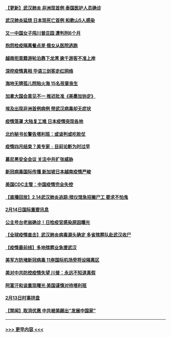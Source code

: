 #### [【更新】武汉肺炎 非洲现首例 泰国医护人员确诊](../pages/prog202/a102770740.md?t=02151844) 
#### [武汉肺炎延烧 日本现死亡首例 和歌山5人感染](../pages/prog202/a102777815.md?t=02151844) 
#### [又一中国女子闯川普庄园 遭判刑6个月](../pages/prog202/a102777673.md?t=02151844) 
#### [抱怨检疫隔离餐点差 俄女从医院逃跑](../pages/prog202/a102777667.md?t=02151844) 
#### [越南拒意籍游轮泊靠下龙湾 逾千游客不准上岸](../pages/prog202/a102777646.md?t=02151844) 
#### [深挖疫情真相 华语三剑客走红网络](../pages/prog202/a102777624.md?t=02151844) 
#### [海地无牌孤儿院陷火海 15名孩童丧生](../pages/prog202/a102777620.md?t=02151844) 
#### [加拿大国会意见不一 推迟批准《美墨加协定》](../pages/prog202/a102777575.md?t=02151844) 
#### [埃及出现非洲首例病例 带武汉病毒却无症状](../pages/prog202/a102777559.md?t=02151844) 
#### [疫情笼罩 大陆复工难 日本疫情突现各地](../pages/prog202/a102777455.md?t=02151844) 
#### [北约秘书长警告塔利班：或谈判或吃败仗](../pages/prog202/a102777442.md?t=02151844) 
#### [疫情四月结束？美专家﹕目前论断为时过早](../pages/prog202/a102777248.md?t=02151844) 
#### [慕尼黑安全会议 关注中共扩张威胁](../pages/prog202/a102777254.md?t=02151844) 
#### [新冠病毒国际传播 新加坡日本越南疫情严峻](../pages/prog202/a102777245.md?t=02151844) 
#### [美国CDC主管：中国疫情完全失控](../pages/prog202/a102777236.md?t=02151844) 
#### [【直播回放】2.14武汉肺炎追踪:殡仪馆急招搬尸工 要求不怕鬼](../pages/prog202/a102777141.md?t=02151844) 
#### [2月14日国际重要讯息](../pages/prog202/a102777073.md?t=02151844) 
#### [公主号台老翁确诊！日检疫官感染原因曝光](../pages/prog202/a102777075.md?t=02151844) 
#### [【全球疫情直击】武汉肺炎病毒源头确定 多省殡葬队赴武汉收尸](../pages/prog202/a102777026.md?t=02151844) 
#### [【疫情最前线】多地殡葬业急援武汉](../pages/prog202/a102776986.md?t=02151844) 
#### [美军方防堵新冠病毒 11座国际机场旁将设隔离区](../pages/prog202/a102776870.md?t=02151844) 
#### [美对中共防控疫情失望 川普：永远不知道真假](../pages/prog202/a102776836.md?t=02151844) 
#### [阿富汗和谈重现曙光 美国谨慎对待塔利班](../pages/prog202/a102776748.md?t=02151844) 
#### [2月13日时事拼盘](../pages/prog202/a102776689.md?t=02151844) 
#### [【禁闻】取消优惠 中共被美踢出“发展中国家”](../pages/prog202/a102776670.md?t=02151844) 

----
#### [ >>> 更早内容 <<< ](../indexes/prog202-earlier.md)

